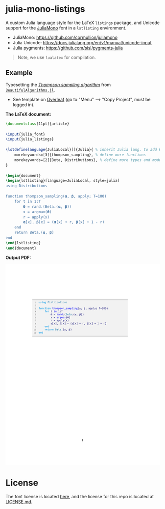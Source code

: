 # julia-mono-listings

A custom Julia language style for the LaTeX `listings` package, and Unicode support for the [JuliaMono](https://juliamono.netlify.app/) font in a `lstlisting` environment.
- JuliaMono: https://github.com/cormullion/juliamono
- Julia Unicode: https://docs.julialang.org/en/v1/manual/unicode-input
- Julia pygments: https://github.com/sisl/pygments-julia

> Note, we use `lualatex` for compilation.

## Example

Typesetting the [*Thompson sampling algorithm*](https://github.com/mossr/BeautifulAlgorithms.jl/blob/master/src/thompson_sampling.jl) from [`BeautifulAlgorithms.jl`](https://github.com/mossr/BeautifulAlgorithms.jl).

- See template on [Overleaf](https://www.overleaf.com/read/qrpfvszrjjwf) (go to "Menu" ⟶ "Copy Project", must be logged in).

**The LaTeX document:**
```latex
\documentclass[11pt]{article}

\input{julia_font}
\input{julia_listings}

\lstdefinelanguage{JuliaLocal}[]{Julia}{ % inherit Julia lang. to add keywords
    morekeywords=[3]{thompson_sampling}, % define more functions
    morekeywords=[2]{Beta, Distributions}, % define more types and modules
}

\begin{document}
\begin{lstlisting}[language=JuliaLocal, style=julia]
using Distributions

function thompson_sampling(𝛂, 𝛃, apply; T=100)
    for t in 1:T
        𝛉 = rand.(Beta.(𝛂, 𝛃))
        x = argmax(𝛉)
        r = apply(x)
        𝛂[x], 𝛃[x] = (𝛂[x] + r, 𝛃[x] + 1 - r)
    end
    return Beta.(𝛂, 𝛃)
end
\end{lstlisting}
\end{document}
```

**Output PDF:**

<kbd>
    <img src="./img/example.svg">
</kbd>


# License

The font license is located [here](https://github.com/cormullion/juliamono/blob/master/LICENSE), and the license for this repo is located at [LICENSE.md](./LICENSE.md).
